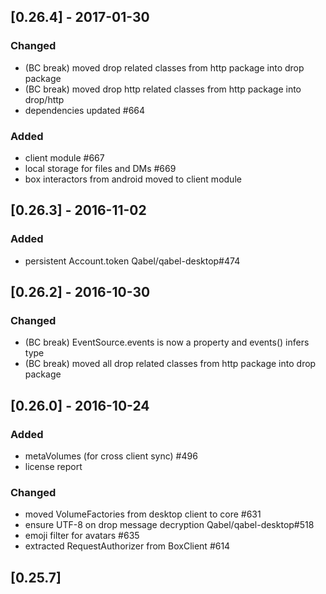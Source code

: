 ## [0.26.4] - 2017-01-30
### Changed
- (BC break) moved drop related classes from http package into drop package
- (BC break) moved drop http related classes from http package into drop/http
- dependencies updated #664

### Added
- client module #667
- local storage for files and DMs #669
- box interactors from android moved to client module

## [0.26.3] - 2016-11-02
### Added
- persistent Account.token Qabel/qabel-desktop#474

## [0.26.2] - 2016-10-30
### Changed
- (BC break) EventSource.events is now a property and events() infers type
- (BC break) moved all drop related classes from http package into drop package

## [0.26.0] - 2016-10-24
### Added
- metaVolumes (for cross client sync) #496
- license report

### Changed
- moved VolumeFactories from desktop client to core #631
- ensure UTF-8 on drop message decryption Qabel/qabel-desktop#518
- emoji filter for avatars #635
- extracted RequestAuthorizer from BoxClient #614

## [0.25.7]
